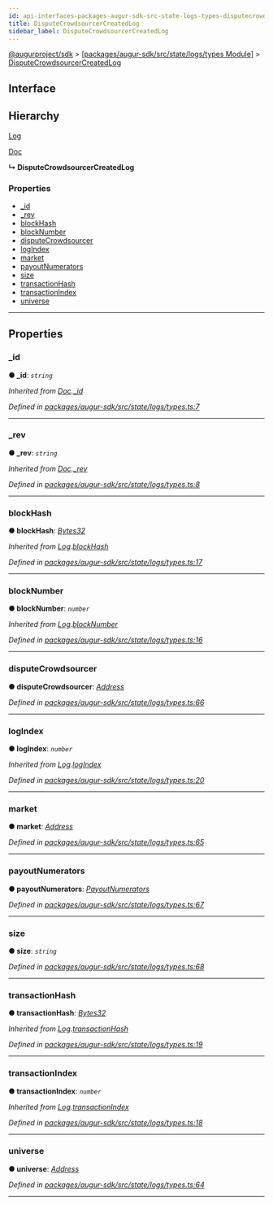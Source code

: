 ```yaml
---
id: api-interfaces-packages-augur-sdk-src-state-logs-types-disputecrowdsourcercreatedlog
title: DisputeCrowdsourcerCreatedLog
sidebar_label: DisputeCrowdsourcerCreatedLog
---
```


[@augurproject/sdk](api-readme.md) > [[packages/augur-sdk/src/state/logs/types Module]](api-modules-packages-augur-sdk-src-state-logs-types-module.md) > [DisputeCrowdsourcerCreatedLog](api-interfaces-packages-augur-sdk-src-state-logs-types-disputecrowdsourcercreatedlog.md)

## Interface

## Hierarchy

 [Log](api-interfaces-packages-augur-sdk-src-state-logs-types-log.md)

 [Doc](api-interfaces-packages-augur-sdk-src-state-logs-types-doc.md)

**↳ DisputeCrowdsourcerCreatedLog**

### Properties

* [_id](api-interfaces-packages-augur-sdk-src-state-logs-types-disputecrowdsourcercreatedlog.md#_id)
* [_rev](api-interfaces-packages-augur-sdk-src-state-logs-types-disputecrowdsourcercreatedlog.md#_rev)
* [blockHash](api-interfaces-packages-augur-sdk-src-state-logs-types-disputecrowdsourcercreatedlog.md#blockhash)
* [blockNumber](api-interfaces-packages-augur-sdk-src-state-logs-types-disputecrowdsourcercreatedlog.md#blocknumber)
* [disputeCrowdsourcer](api-interfaces-packages-augur-sdk-src-state-logs-types-disputecrowdsourcercreatedlog.md#disputecrowdsourcer)
* [logIndex](api-interfaces-packages-augur-sdk-src-state-logs-types-disputecrowdsourcercreatedlog.md#logindex)
* [market](api-interfaces-packages-augur-sdk-src-state-logs-types-disputecrowdsourcercreatedlog.md#market)
* [payoutNumerators](api-interfaces-packages-augur-sdk-src-state-logs-types-disputecrowdsourcercreatedlog.md#payoutnumerators)
* [size](api-interfaces-packages-augur-sdk-src-state-logs-types-disputecrowdsourcercreatedlog.md#size)
* [transactionHash](api-interfaces-packages-augur-sdk-src-state-logs-types-disputecrowdsourcercreatedlog.md#transactionhash)
* [transactionIndex](api-interfaces-packages-augur-sdk-src-state-logs-types-disputecrowdsourcercreatedlog.md#transactionindex)
* [universe](api-interfaces-packages-augur-sdk-src-state-logs-types-disputecrowdsourcercreatedlog.md#universe)

---

## Properties

<a id="_id"></a>

###  _id

**● _id**: *`string`*

*Inherited from [Doc](api-interfaces-packages-augur-sdk-src-state-logs-types-doc.md).[_id](api-interfaces-packages-augur-sdk-src-state-logs-types-doc.md#_id)*

*Defined in [packages/augur-sdk/src/state/logs/types.ts:7](https://github.com/AugurProject/augur/blob/a689f5d0f9/packages/augur-sdk/src/state/logs/types.ts#L7)*

___
<a id="_rev"></a>

###  _rev

**● _rev**: *`string`*

*Inherited from [Doc](api-interfaces-packages-augur-sdk-src-state-logs-types-doc.md).[_rev](api-interfaces-packages-augur-sdk-src-state-logs-types-doc.md#_rev)*

*Defined in [packages/augur-sdk/src/state/logs/types.ts:8](https://github.com/AugurProject/augur/blob/a689f5d0f9/packages/augur-sdk/src/state/logs/types.ts#L8)*

___
<a id="blockhash"></a>

###  blockHash

**● blockHash**: *[Bytes32](api-modules-packages-augur-sdk-src-state-logs-types-module.md#bytes32)*

*Inherited from [Log](api-interfaces-packages-augur-sdk-src-state-logs-types-log.md).[blockHash](api-interfaces-packages-augur-sdk-src-state-logs-types-log.md#blockhash)*

*Defined in [packages/augur-sdk/src/state/logs/types.ts:17](https://github.com/AugurProject/augur/blob/a689f5d0f9/packages/augur-sdk/src/state/logs/types.ts#L17)*

___
<a id="blocknumber"></a>

###  blockNumber

**● blockNumber**: *`number`*

*Inherited from [Log](api-interfaces-packages-augur-sdk-src-state-logs-types-log.md).[blockNumber](api-interfaces-packages-augur-sdk-src-state-logs-types-log.md#blocknumber)*

*Defined in [packages/augur-sdk/src/state/logs/types.ts:16](https://github.com/AugurProject/augur/blob/a689f5d0f9/packages/augur-sdk/src/state/logs/types.ts#L16)*

___
<a id="disputecrowdsourcer"></a>

###  disputeCrowdsourcer

**● disputeCrowdsourcer**: *[Address](api-modules-packages-augur-sdk-src-state-logs-types-module.md#address)*

*Defined in [packages/augur-sdk/src/state/logs/types.ts:66](https://github.com/AugurProject/augur/blob/a689f5d0f9/packages/augur-sdk/src/state/logs/types.ts#L66)*

___
<a id="logindex"></a>

###  logIndex

**● logIndex**: *`number`*

*Inherited from [Log](api-interfaces-packages-augur-sdk-src-state-logs-types-log.md).[logIndex](api-interfaces-packages-augur-sdk-src-state-logs-types-log.md#logindex)*

*Defined in [packages/augur-sdk/src/state/logs/types.ts:20](https://github.com/AugurProject/augur/blob/a689f5d0f9/packages/augur-sdk/src/state/logs/types.ts#L20)*

___
<a id="market"></a>

###  market

**● market**: *[Address](api-modules-packages-augur-sdk-src-state-logs-types-module.md#address)*

*Defined in [packages/augur-sdk/src/state/logs/types.ts:65](https://github.com/AugurProject/augur/blob/a689f5d0f9/packages/augur-sdk/src/state/logs/types.ts#L65)*

___
<a id="payoutnumerators"></a>

###  payoutNumerators

**● payoutNumerators**: *[PayoutNumerators](api-modules-packages-augur-sdk-src-state-logs-types-module.md#payoutnumerators)*

*Defined in [packages/augur-sdk/src/state/logs/types.ts:67](https://github.com/AugurProject/augur/blob/a689f5d0f9/packages/augur-sdk/src/state/logs/types.ts#L67)*

___
<a id="size"></a>

###  size

**● size**: *`string`*

*Defined in [packages/augur-sdk/src/state/logs/types.ts:68](https://github.com/AugurProject/augur/blob/a689f5d0f9/packages/augur-sdk/src/state/logs/types.ts#L68)*

___
<a id="transactionhash"></a>

###  transactionHash

**● transactionHash**: *[Bytes32](api-modules-packages-augur-sdk-src-state-logs-types-module.md#bytes32)*

*Inherited from [Log](api-interfaces-packages-augur-sdk-src-state-logs-types-log.md).[transactionHash](api-interfaces-packages-augur-sdk-src-state-logs-types-log.md#transactionhash)*

*Defined in [packages/augur-sdk/src/state/logs/types.ts:19](https://github.com/AugurProject/augur/blob/a689f5d0f9/packages/augur-sdk/src/state/logs/types.ts#L19)*

___
<a id="transactionindex"></a>

###  transactionIndex

**● transactionIndex**: *`number`*

*Inherited from [Log](api-interfaces-packages-augur-sdk-src-state-logs-types-log.md).[transactionIndex](api-interfaces-packages-augur-sdk-src-state-logs-types-log.md#transactionindex)*

*Defined in [packages/augur-sdk/src/state/logs/types.ts:18](https://github.com/AugurProject/augur/blob/a689f5d0f9/packages/augur-sdk/src/state/logs/types.ts#L18)*

___
<a id="universe"></a>

###  universe

**● universe**: *[Address](api-modules-packages-augur-sdk-src-state-logs-types-module.md#address)*

*Defined in [packages/augur-sdk/src/state/logs/types.ts:64](https://github.com/AugurProject/augur/blob/a689f5d0f9/packages/augur-sdk/src/state/logs/types.ts#L64)*

___

